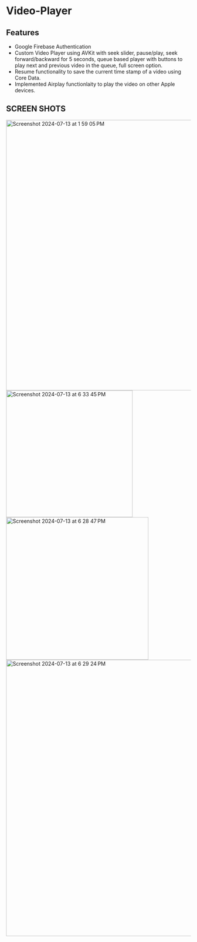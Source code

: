 # Video-Player
## Features
* Google Firebase Authentication
* Custom Video Player using AVKit with seek slider, pause/play, seek forward/backward for 5 seconds, queue based player with buttons to play next and previous video in the queue, full screen option.
* Resume functionality to save the current time stamp of a video using Core Data.
* Implemented Airplay functionlaity to play the video on other Apple devices.

## SCREEN SHOTS
<img width="736" alt="Screenshot 2024-07-13 at 1 59 05 PM" src="https://github.com/user-attachments/assets/cd551354-268c-485d-87e5-27668d645814">
<img width="345" alt="Screenshot 2024-07-13 at 6 33 45 PM" src="https://github.com/user-attachments/assets/da25acac-597f-447a-8552-d4f87b91a5c6">
<img width="388" alt="Screenshot 2024-07-13 at 6 28 47 PM" src="https://github.com/user-attachments/assets/90449665-d1b9-4ab8-a80e-b0743c2259f0">
<img width="752" alt="Screenshot 2024-07-13 at 6 29 24 PM" src="https://github.com/user-attachments/assets/b316d3f6-9a16-47bd-b37a-818521c62e6d">